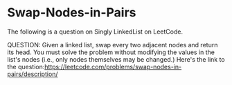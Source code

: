 # Swap-Nodes-in-Pairs
The following is a question on Singly LinkedList on LeetCode. 

QUESTION: Given a linked list, swap every two adjacent nodes and return its head. You must solve the problem without modifying the values in the list's nodes (i.e., only nodes themselves may be changed.)
Here's the link to the question:https://leetcode.com/problems/swap-nodes-in-pairs/description/
